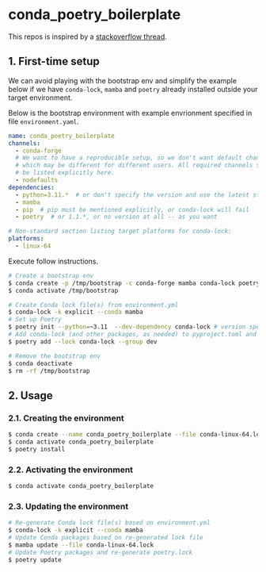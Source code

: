 # conda_poetry_boilerplate <!-- omit in toc -->

This repos is inspired by a [stackoverflow thread](https://stackoverflow.com/questions/70851048/does-it-make-sense-to-use-conda-poetry).

## 1. First-time setup

We can avoid playing with the bootstrap env and simplify the example below if we have `conda-lock`, `mamba` and `poetry` already installed outside your target environment.

Below is the bootstrap environment with example envrionment specified in file `environment.yaml`.

```yaml
name: conda_poetry_boilerplate
channels:
  - conda-forge
  # We want to have a reproducible setup, so we don't want default channels,
  # which may be different for different users. All required channels should
  # be listed explicitly here.
  - nodefaults
dependencies:
  - python=3.11.*  # or don't specify the version and use the latest stable Python
  - mamba
  - pip  # pip must be mentioned explicitly, or conda-lock will fail
  - poetry  # or 1.1.*, or no version at all -- as you want

# Non-standard section listing target platforms for conda-lock:
platforms:
  - linux-64
```

Execute follow instructions.

```sh
# Create a bootstrap env
$ conda create -p /tmp/bootstrap -c conda-forge mamba conda-lock poetry
$ conda activate /tmp/bootstrap

# Create Conda lock file(s) from environment.yml
$ conda-lock -k explicit --conda mamba
# Set up Poetry
$ poetry init --python=~3.11  --dev-dependency conda-lock # version spec should match the one from environment.yml
# Add conda-lock (and other packages, as needed) to pyproject.toml and poetry.lock
$ poetry add --lock conda-lock --group dev

# Remove the bootstrap env
$ conda deactivate
$ rm -rf /tmp/bootstrap
```

## 2. Usage

### 2.1. Creating the environment

```sh
$ conda create --name conda_poetry_boilerplate --file conda-linux-64.lock
$ conda activate conda_poetry_boilerplate
$ poetry install
```

### 2.2. Activating the environment

```sh
$ conda activate conda_poetry_boilerplate
```

### 2.3. Updating the environment

```sh
# Re-generate Conda lock file(s) based on environment.yml
$ conda-lock -k explicit --conda mamba
# Update Conda packages based on re-generated lock file
$ mamba update --file conda-linux-64.lock
# Update Poetry packages and re-generate poetry.lock
$ poetry update
```